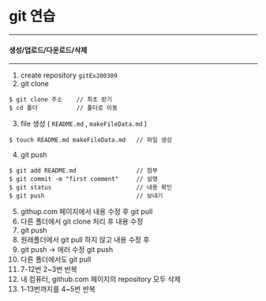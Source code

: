 # git 연습
---

#### 생성/업로드/다운로드/삭제 
---

1. create repository `gitEx200309`
2. git clone 

```shell
$ git clone 주소    // 최초 받기
$ cd 폴더           // 폴더로 이동
```

3. file 생성 ( `README.md` ,  `makeFileData.md` )

```shell
$ touch README.md makeFileData.md   // 파일 생성
```

4. git push

```shell
$ git add README.md                 // 첨부
$ git commit -m "first comment"     // 설명
$ git status                        // 내용 확인
$ git push                          // 보내기
```

5. githup.com 페이지에서 내용 수정 후 git pull
6. 다른 폴더에서 git clone 처리 후 내용 수정
7. git push
8. 원래폴더에서 git pull 하지 않고 내용 수정 후
9. git push -> 에러 수정 git push
10. 다른 폴더에서도 git pull
11. 7-12번 2~3번 반복
12. 내 컴퓨터, github.com 페이지의 repository 모두 삭제
13. 1-13번까지를 4~5번 반복
